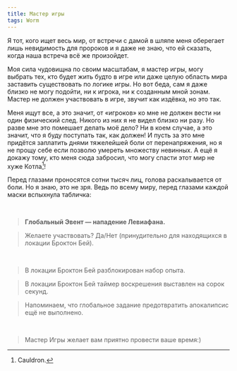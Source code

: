 ```yaml
---
title: Мастер игры
tags: Worm
---
```


Я тот, кого ищет весь мир, от встречи с дамой в шляпе меня оберегает лишь невидимость для пророков и я даже не знаю, что ей сказать, когда наша встреча всё же произойдет.

Моя сила чудовищна по своим масштабам, я мастер игры, могу выбрать тех, кто будет жить будто в игре или даже целую область мира заставить существовать по логике игры. Но вот беда, сам я даже близко не могу подойти, ни к игрока, ни к созданным мной зонам. Мастер не должен участвовать в игре, звучит как издёвка, но это так.

Меня ищут все, а это значит, от «игроков» ко мне не должен вести ни один физический след. Никого из них я не видел близко ни разу. Но разве мне это помешает делать моё дело? Ни в коем случае, а это значит, что я буду поступать так, как должен! И пусть за это мне придётся заплатить днями тяжелейшей боли от перенапряжения, но я не прощу себе если позволю умереть множеству невинных. А ещё я докажу тому, кто меня сюда забросил, что могу спасти этот мир не хуже Котла[^1]!

Перед глазами проносятся сотни тысяч лиц, голова раскалывается от боли. Но я знаю, это не зря. Ведь по всему миру, перед глазами каждой маски вспыхнула табличка:

<br>

> **Глобальный Эвент — нападение Левиафана.**

> Желаете участвовать? Да/Нет (принудительно для находящихся в локации Броктон Бей).

<br>

> В локации Броктон Бей разблокирован набор опыта.

> В локации Броктон Бей таймер воскрешения выставлен на сорок секунд.

> Напоминаем, что глобальное задание предотвратить апокалипсис ещё не выполнено.

<br>

> Мастер Игры желает вам приятно провести ваше время:)

[^1]: Cauldron.
